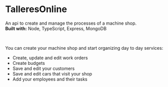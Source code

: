 # TalleresOnline

An api to create and manage the processes of a machine shop.
<br>
<b> Built with:</b> Node, TypeScript, Express, MongoDB

<br> 

You can create your machine shop and start organizing day to day services:
<ul>
<li> Create, update and edit work orders </li>
<li> Create budgets </li>
<li> Save and edit your customers </li>
<li> Save and edit cars that visit your shop </li>
<li> Add your employees and their tasks </li>
</ul>
